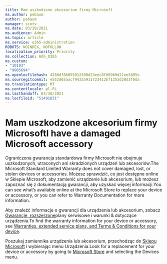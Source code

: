 ```yaml
---
title: Mam uszkodzone akcesorium firmy Microsoft
ms.author: pebaum
author: pebaum
manager: scotv
ms.date: 03/29/2021
ms.audience: Admin
ms.topic: article
ms.service: o365-administration
ROBOTS: NOINDEX, NOFOLLOW
localization_priority: Priority
ms.collection: Adm_O365
ms.custom:
- "10103"
- "9005694"
ms.openlocfilehash: 4288df86055912590d23eec8f68969d21ee5895e
ms.sourcegitcommit: e552d65aac79433a911723412bf1252d20d3f0da
ms.translationtype: MT
ms.contentlocale: pl-PL
ms.lasthandoff: 03/30/2021
ms.locfileid: "51491831"
---
```

# <a name="i-have-a-damaged-microsoft-accessory"></a><span data-ttu-id="2575c-102">Mam uszkodzone akcesorium firmy Microsoft</span><span class="sxs-lookup"><span data-stu-id="2575c-102">I have a damaged Microsoft accessory</span></span>

<span data-ttu-id="2575c-103">Ograniczona gwarancja standardowa firmy Microsoft nie obejmuje uszkodzonych, utraconych ani skradzionych urządzeń lub akcesoriów.</span><span class="sxs-lookup"><span data-stu-id="2575c-103">The Microsoft Standard Limited Warranty does not cover damaged, lost, or stolen devices or accessories.</span></span> <span data-ttu-id="2575c-104">Możesz sprawdzić, co jest dostępne online w Sklepie Microsoft, aby zamienić urządzenie lub akcesorium, lub możesz zapoznać się z dokumentacją gwarancji, aby uzyskać więcej informacji.</span><span class="sxs-lookup"><span data-stu-id="2575c-104">You can see what’s available online at the Microsoft Store to replace your device or accessory, or you can refer to Warranty Documentation for more information.</span></span>

<span data-ttu-id="2575c-105">Aby znaleźć informacje o gwarancji dla urządzenia lub akcesorium, zobacz [Gwarancje, rozszerzone](https://support.microsoft.com/topic/warranties-extended-service-plans-and-terms-conditions-for-your-device-eedf7a23-84a7-1a47-480b-0e10503eedf5)plany serwisowe i warunki & dotyczące urządzenia.</span><span class="sxs-lookup"><span data-stu-id="2575c-105">To find the warranty information for your device or accessory, see [Warranties, extended service plans, and Terms & Conditions for your device](https://support.microsoft.com/topic/warranties-extended-service-plans-and-terms-conditions-for-your-device-eedf7a23-84a7-1a47-480b-0e10503eedf5).</span></span>

<span data-ttu-id="2575c-106">Poszukaj zamiennika urządzenia lub akcesorium, przechodząc do [Sklepu Microsoft](https://www.microsoft.com/) i wybierając menu Urządzenia.</span><span class="sxs-lookup"><span data-stu-id="2575c-106">Look for a replacement for your device or accessory by going to [Microsoft Store](https://www.microsoft.com/) and selecting the Devices menu.</span></span>